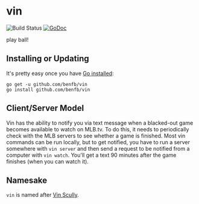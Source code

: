 # vin
![Build Status](https://img.shields.io/travis/benfb/vin.svg?style=flat-square)
[![GoDoc](https://img.shields.io/badge/api-reference-blue.svg?style=flat-square)](https://godoc.org/github.com/benfb/vin)

play ball!

Installing or Updating
----------------------
It's pretty easy once you have [Go installed](https://golang.org/dl/):

```
go get -u github.com/benfb/vin
go install github.com/benfb/vin
```

Client/Server Model
-----------------------
Vin has the ability to notify you via text message when a blacked-out game becomes available to watch on MLB.tv. To do this, it needs to periodically check with the MLB servers to see whether a game is finished. Most vin commands can be run locally, but to get notified, you have to run a server somewhere with `vin server` and then send a request to be notified from a computer with `vin watch`. You'll get a text 90 minutes after the game finishes (when you can watch it).

Namesake
--------
`vin` is named after [Vin Scully](https://en.wikipedia.org/wiki/Vin_Scully).
